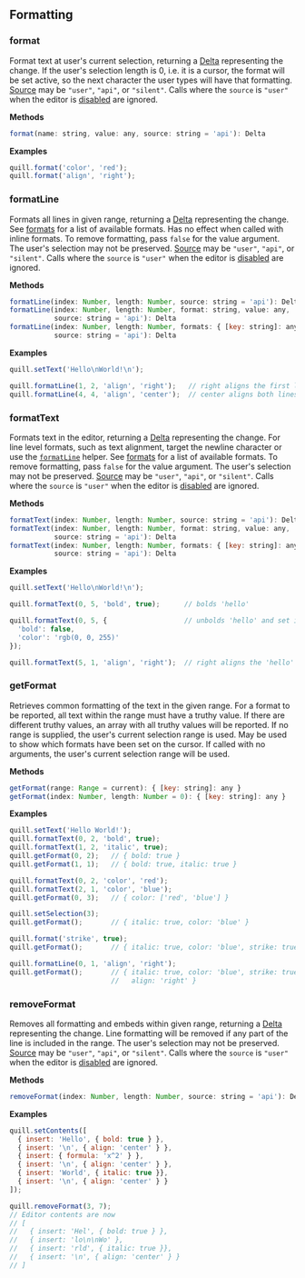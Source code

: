 ## Formatting

### format

Format text at user's current selection, returning a [Delta](/guides/working-with-deltas/) representing the change. If the user's selection length is 0, i.e. it is a cursor, the format will be set active, so the next character the user types will have that formatting. [Source](/docs/api/#events) may be `"user"`, `"api"`, or `"silent"`. Calls where the `source` is `"user"` when the editor is [disabled](#disable) are ignored.

**Methods**

```javascript
format(name: string, value: any, source: string = 'api'): Delta
```

**Examples**

```javascript
quill.format('color', 'red');
quill.format('align', 'right');
```

### formatLine

Formats all lines in given range, returning a [Delta](/guides/working-with-deltas/) representing the change. See [formats](/docs/formats/) for a list of available formats. Has no effect when called with inline formats. To remove formatting, pass `false` for the value argument. The user's selection may not be preserved. [Source](/docs/api/#events) may be `"user"`, `"api"`, or `"silent"`. Calls where the `source` is `"user"` when the editor is [disabled](#disable) are ignored.

**Methods**

```javascript
formatLine(index: Number, length: Number, source: string = 'api'): Delta
formatLine(index: Number, length: Number, format: string, value: any,
           source: string = 'api'): Delta
formatLine(index: Number, length: Number, formats: { [key: string]: any },
           source: string = 'api'): Delta
```

**Examples**

```javascript
quill.setText('Hello\nWorld!\n');

quill.formatLine(1, 2, 'align', 'right');   // right aligns the first line
quill.formatLine(4, 4, 'align', 'center');  // center aligns both lines
```

### formatText

Formats text in the editor, returning a [Delta](/guides/working-with-deltas/) representing the change. For line level formats, such as text alignment, target the newline character or use the [`formatLine`](#formatline) helper. See [formats](/docs/formats/) for a list of available formats. To remove formatting, pass `false` for the value argument. The user's selection may not be preserved. [Source](/docs/api/#events) may be `"user"`, `"api"`, or `"silent"`. Calls where the `source` is `"user"` when the editor is [disabled](#disable) are ignored.

**Methods**

```javascript
formatText(index: Number, length: Number, source: string = 'api'): Delta
formatText(index: Number, length: Number, format: string, value: any,
           source: string = 'api'): Delta
formatText(index: Number, length: Number, formats: { [key: string]: any },
           source: string = 'api'): Delta
```

**Examples**

```javascript
quill.setText('Hello\nWorld!\n');

quill.formatText(0, 5, 'bold', true);      // bolds 'hello'

quill.formatText(0, 5, {                   // unbolds 'hello' and set its color to blue
  'bold': false,
  'color': 'rgb(0, 0, 255)'
});

quill.formatText(5, 1, 'align', 'right');  // right aligns the 'hello' line
```

### getFormat

Retrieves common formatting of the text in the given range. For a format to be reported, all text within the range must have a truthy value. If there are different truthy values, an array with all truthy values will be reported. If no range is supplied, the user's current selection range is used. May be used to show which formats have been set on the cursor. If called with no arguments, the user's current selection range will be used.

**Methods**

```javascript
getFormat(range: Range = current): { [key: string]: any }
getFormat(index: Number, length: Number = 0): { [key: string]: any }
```

**Examples**

```javascript
quill.setText('Hello World!');
quill.formatText(0, 2, 'bold', true);
quill.formatText(1, 2, 'italic', true);
quill.getFormat(0, 2);   // { bold: true }
quill.getFormat(1, 1);   // { bold: true, italic: true }

quill.formatText(0, 2, 'color', 'red');
quill.formatText(2, 1, 'color', 'blue');
quill.getFormat(0, 3);   // { color: ['red', 'blue'] }

quill.setSelection(3);
quill.getFormat();       // { italic: true, color: 'blue' }

quill.format('strike', true);
quill.getFormat();       // { italic: true, color: 'blue', strike: true }

quill.formatLine(0, 1, 'align', 'right');
quill.getFormat();       // { italic: true, color: 'blue', strike: true,
                         //   align: 'right' }
```

### removeFormat

Removes all formatting and embeds within given range, returning a [Delta](/guides/working-with-deltas/) representing the change. Line formatting will be removed if any part of the line is included in the range. The user's selection may not be preserved. [Source](/docs/api/#events) may be `"user"`, `"api"`, or `"silent"`. Calls where the `source` is `"user"` when the editor is [disabled](#disable) are ignored.

**Methods**

```javascript
removeFormat(index: Number, length: Number, source: string = 'api'): Delta
```

**Examples**

```javascript
quill.setContents([
  { insert: 'Hello', { bold: true } },
  { insert: '\n', { align: 'center' } },
  { insert: { formula: 'x^2' } },
  { insert: '\n', { align: 'center' } },
  { insert: 'World', { italic: true }},
  { insert: '\n', { align: 'center' } }
]);

quill.removeFormat(3, 7);
// Editor contents are now
// [
//   { insert: 'Hel', { bold: true } },
//   { insert: 'lo\n\nWo' },
//   { insert: 'rld', { italic: true }},
//   { insert: '\n', { align: 'center' } }
// ]

```
